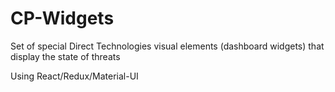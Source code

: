 # CP-Widgets
Set of special Direct Technologies visual elements (dashboard widgets) that display the state of threats

Using React/Redux/Material-UI
